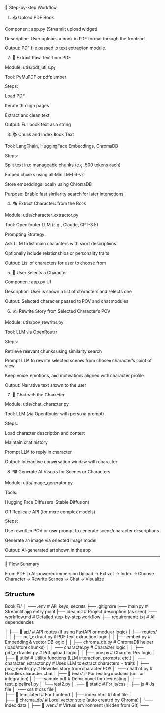 🔄 Step-by-Step Workflow
1. 📥 Upload PDF Book

Component: app.py (Streamlit upload widget)

Description: User uploads a book in PDF format through the frontend.

Output: PDF file passed to text extraction module.

2. 📄 Extract Raw Text from PDF

Module: utils/pdf_utils.py

Tool: PyMuPDF or pdfplumber

Steps:

Load PDF

Iterate through pages

Extract and clean text

Output: Full book text as a string

3. 📚 Chunk and Index Book Text

Tool: LangChain, HuggingFace Embeddings, ChromaDB

Steps:

Split text into manageable chunks (e.g. 500 tokens each)

Embed chunks using all-MiniLM-L6-v2

Store embeddings locally using ChromaDB

Purpose: Enable fast similarity search for later interactions

4. 🎭 Extract Characters from the Book

Module: utils/character_extractor.py

Tool: OpenRouter LLM (e.g., Claude, GPT-3.5)

Prompting Strategy:

Ask LLM to list main characters with short descriptions

Optionally include relationships or personality traits

Output: List of characters for user to choose from

5. 👤 User Selects a Character

Component: app.py UI

Description: User is shown a list of characters and selects one

Output: Selected character passed to POV and chat modules

6. ✍️ Rewrite Story from Selected Character’s POV

Module: utils/pov_rewriter.py

Tool: LLM via OpenRouter

Steps:

Retrieve relevant chunks using similarity search

Prompt LLM to rewrite selected scenes from chosen character’s point of view

Keep voice, emotions, and motivations aligned with character profile

Output: Narrative text shown to the user

7. 💬 Chat with the Character

Module: utils/chat_character.py

Tool: LLM (via OpenRouter with persona prompt)

Steps:

Load character description and context

Maintain chat history

Prompt LLM to reply in character

Output: Interactive conversation window with character

8. 🖼️ Generate AI Visuals for Scenes or Characters

Module: utils/image_generator.py

Tools:

Hugging Face Diffusers (Stable Diffusion)

OR Replicate API (for more complex models)

Steps:

Use rewritten POV or user prompt to generate scene/character descriptions

Generate an image via selected image model

Output: AI-generated art shown in the app


--------------------------------------------------

🚀 Flow Summary

From PDF to AI-powered immersion
Upload → Extract → Index → Choose Character → Rewrite Scenes → Chat → Visualize


## Structure

BookiFi/
│
├── .env                        # API keys, secrets
├── .gitignore
├── main.py                    # Streamlit app entry point
├── idea.md                    # Project description (as seen)
├── workflow.md                # Detailed step-by-step workflow
├── requirements.txt           # All dependencies

│
├── 📁 api/                     # API routes (if using FastAPI or modular logic)
│   ├── routes/
│   │   ├── pdf_extract.py     # PDF text extraction logic
│   │   ├── embed.py           # Embedding & vector DB logic
│   │   ├── chroma_db.py       # ChromaDB helper (load/store chunks)
│   │   ├── character.py       # Character logic
│   │   ├── pdf_extracter.py   # Pdf upload logic
│   │   ├── pov.py             # Charcter Pov logic
│
├── 📁 utils/                   # Utility functions (LLM interaction, prompts, etc.)
│   ├── character_extractor.py # Uses LLM to extract characters + traits
│   ├── pov_rewriter.py        # Rewrites story from character POV
│   └── chatbot.py             # Handles character chat
│
├── 📁 tests/                   # For testing modules (unit or integration)
│   ├── sample.pdf             # Demo novel for dev/testing
│   ├── test_pipeline1.py
│   └── test2.py
│
├── 📁 static                 # For js/css
│   ├── js                     # Js file
│   ├── css                    # css file
│   
├── 📁 templated              # For frontend
│   ├── index.html             # html file
│   
├── 📁 chroma_db/              # Local vector store (auto created by Chroma)
│   └── index data
│
├── 📁 .venv/                   # Virtual environment (hidden from Git)
└──

